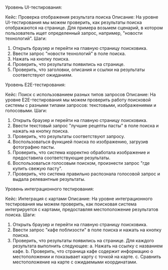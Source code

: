 Уровень UI-тестирования:

Кейс: Проверка отображения результата поиска
Описание: На уровне UI-тестирования мы можем проверить, как результаты поиска отображаются на странице. Для примера возьмем сценарий, в котором пользователь ищет определенный запрос, например, "новости технологий".
Шаги:

1. Открыть браузер и перейти на главную страницу поисковика.
2. Ввести запрос "новости технологий" в поле поиска.
3. Нажать на кнопку поиска.
4. Проверить, что результаты появились на странице.
5. Проверить, что заголовки, описания и ссылки на результаты соответствуют ожиданиям.

Уровень E2E-тестирования:

Кейс: Поиск с использованием разных типов запросов
Описание: На уровне E2E-тестирования мы можем проверить работу поисковой системы с разными типами запросов: текстовыми, изображениями и голосовыми.
Шаги:

1. Открыть браузер и перейти на главную страницу поисковика.
2. Ввести текстовый запрос "лучшие рецепты пасты" в поле поиска и нажать на кнопку поиска.
3. Проверить, что результаты соответствуют запросу.
4. Воспользоваться функцией поиска по изображению, загрузив фотографию пасты.
5. Проверить, что система корректно обработала изображение и предоставила соответствующие результаты.
6. Воспользоваться голосовым поиском, произнести запрос "где купить свежую пасту".
7. Проверить, что система правильно распознала голосовой запрос и выдала релевантные результаты.

Уровень интеграционного тестирования:

Кейс: Интеграция с картами
Описание: На уровне интеграционного тестирования мы можем проверить, как поисковая система интегрируется с картами, предоставляя местоположение результатов поиска.
Шаги:

1. Открыть браузер и перейти на главную страницу поисковика.
3. Ввести запрос "кафе поблизости" в поле поиска и нажать на кнопку поиска.
4. Проверить, что результаты появились на странице.
Для каждого результата выполнить следующее:
a. Нажать на ссылку с названием кафе.
b. Проверить, что страница кафе содержит информацию о местоположении и показывает карту с точкой на карте.
c. Сравнить местоположение на карте с ожидаемыми координатами.
